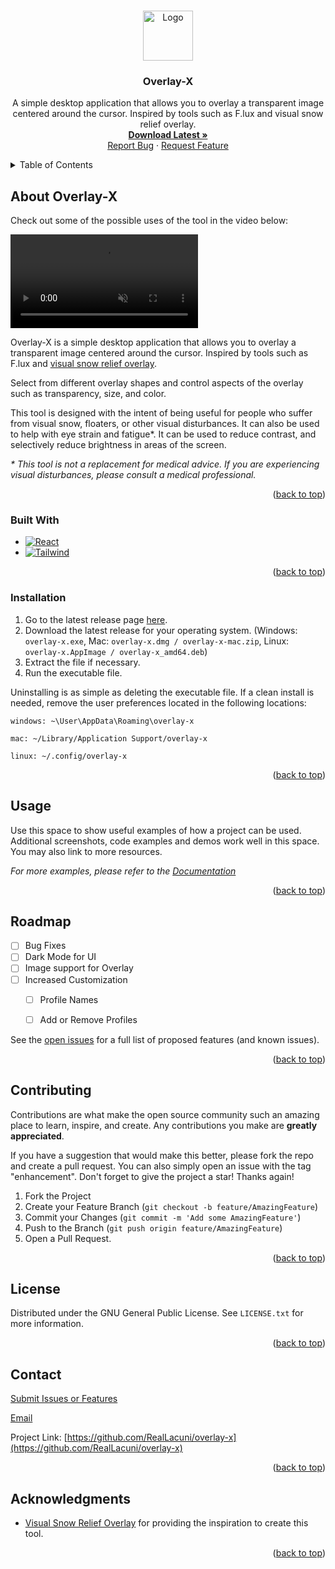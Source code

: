 <a name="readme-top"></a>
<!-- PROJECT LOGO -->
<br />
<div align="center">
  <a href="https://github.com/othneildrew/Best-README-Template">
    <img src="images/logo.png" alt="Logo" width="80" height="80">
  </a>

  <h3 align="center">Overlay-X</h3>




  <p align="center">
    A simple desktop application that allows you to overlay a transparent image centered around the cursor. Inspired by tools such as F.lux and visual snow relief overlay.
    <br />
    <a href="https://github.com/RealLacuni/overlay-x/releases/latest"><strong>Download Latest »</strong></a>
    <br />
    <a href="https://github.com/RealLacuni/overlay-x/issues">Report Bug</a>
    ·
    <a href="https://github.com/RealLacuni/overlay-x/issues">Request Feature</a>
  </p>
</div>


<!-- TABLE OF CONTENTS -->
<details>
  <summary>Table of Contents</summary>
  <ol>
    <li>
      <a href="#about-the-project">About The Project</a>
      <ul>
        <li><a href="#built-with">Built With</a></li>
      </ul>
    </li>
    <li>
      <a href="#getting-started">Getting Started</a>
      <ul>
        <li><a href="#prerequisites">Prerequisites</a></li>
        <li><a href="#installation">Installation</a></li>
      </ul>
    </li>
    <li><a href="#usage">Usage</a></li>
    <li><a href="#roadmap">Roadmap</a></li>
    <li><a href="#contributing">Contributing</a></li>
    <li><a href="#license">License</a></li>
    <li><a href="#contact">Contact</a></li>
    <li><a href="#acknowledgments">Acknowledgments</a></li>
  </ol>
</details>


<!-- ABOUT THE PROJECT -->
## About Overlay-X

Check out some of the possible uses of the tool in the video below:

<video autoplay loop muted src="https://github.com/RealLacuni/overlay-x/assets/71047915/c3a9d40d-341c-48d9-b588-e6b24112a2d6">
</video>

Overlay-X is a simple desktop application that allows you to overlay a transparent image centered around the cursor. Inspired by tools such as F.lux and [visual snow relief overlay](https://github.com/belvederef/visual-snow-relief-overlay).

Select from different overlay shapes and control aspects of the overlay such as transparency, size, and color.

This tool is designed with the intent of being useful for people who suffer from visual snow, floaters, or other visual disturbances. It can also be used to help with eye strain and fatigue*.
It can be used to reduce contrast, and selectively reduce brightness in areas of the screen.

*\* This tool is not a replacement for medical advice. If you are experiencing visual disturbances, please consult a medical professional.*
<p align="right">(<a href="#readme-top">back to top</a>)</p>



### Built With

* [![React][React.js]][React-url]
* [![Tailwind][Tailwind.css]][Tailwind-url]

<p align="right">(<a href="#readme-top">back to top</a>)</p>

### Installation

1. Go to the latest release page [here](https://github.com/RealLacuni/overlay-x/releases/latest).
2. Download the latest release for your operating system.
    (Windows: `overlay-x.exe`, Mac: `overlay-x.dmg / overlay-x-mac.zip`, Linux: `overlay-x.AppImage / overlay-x_amd64.deb`)
3. Extract the file if necessary.
4. Run the executable file.

Uninstalling is as simple as deleting the executable file. If a clean install is needed, remove the user preferences located in the following locations:

    windows: ~\User\AppData\Roaming\overlay-x

    mac: ~/Library/Application Support/overlay-x

    linux: ~/.config/overlay-x

<p align="right">(<a href="#readme-top">back to top</a>)</p>


<!-- USAGE EXAMPLES -->
## Usage

Use this space to show useful examples of how a project can be used. Additional screenshots, code examples and demos work well in this space. You may also link to more resources.

_For more examples, please refer to the [Documentation](https://example.com)_

<p align="right">(<a href="#readme-top">back to top</a>)</p>



<!-- ROADMAP -->
## Roadmap

- [ ] Bug Fixes
- [ ] Dark Mode for UI
- [ ] Image support for Overlay
- [ ] Increased Customization
    - [ ] Profile Names
    - [ ] Add or Remove Profiles


See the [open issues](https://github.com/github_username/repo_name/issues) for a full list of proposed features (and known issues).

<p align="right">(<a href="#readme-top">back to top</a>)</p>



<!-- CONTRIBUTING -->
## Contributing

Contributions are what make the open source community such an amazing place to learn, inspire, and create. Any contributions you make are **greatly appreciated**.

If you have a suggestion that would make this better, please fork the repo and create a pull request. You can also simply open an issue with the tag "enhancement".
Don't forget to give the project a star! Thanks again!

1. Fork the Project
2. Create your Feature Branch (`git checkout -b feature/AmazingFeature`)
3. Commit your Changes (`git commit -m 'Add some AmazingFeature'`)
4. Push to the Branch (`git push origin feature/AmazingFeature`)
5. Open a Pull Request.

<p align="right">(<a href="#readme-top">back to top</a>)</p>



<!-- LICENSE -->
## License

Distributed under the GNU General Public License. See `LICENSE.txt` for more information.

<p align="right">(<a href="#readme-top">back to top</a>)</p>



<!-- CONTACT -->
## Contact

[Submit Issues or Features](https://github.com/RealLacuni/overlay-x/issues)

[Email](mailto:renepazitnyeng@gmail.com)

Project Link: [https://github.com/RealLacuni/overlay-x](https://github.com/RealLacuni/overlay-x)

<p align="right">(<a href="#readme-top">back to top</a>)</p>



<!-- ACKNOWLEDGMENTS -->
## Acknowledgments

* [Visual Snow Relief Overlay](https://github.com/belvederef/visual-snow-relief-overlay) for providing the inspiration to create this tool.

<p align="right">(<a href="#readme-top">back to top</a>)</p>



<!-- MARKDOWN LINKS & IMAGES -->
<!-- https://www.markdownguide.org/basic-syntax/#reference-style-links -->
[contributors-shield]: https://img.shields.io/github/contributors/github_username/repo_name.svg?style=for-the-badge
[contributors-url]: https://github.com/github_username/repo_name/graphs/contributors
[forks-shield]: https://img.shields.io/github/forks/github_username/repo_name.svg?style=for-the-badge
[forks-url]: https://github.com/github_username/repo_name/network/members
[stars-shield]: https://img.shields.io/github/stars/github_username/repo_name.svg?style=for-the-badge
[stars-url]: https://github.com/github_username/repo_name/stargazers
[issues-shield]: https://img.shields.io/github/issues/github_username/repo_name.svg?style=for-the-badge
[issues-url]: https://github.com/github_username/repo_name/issues
[license-shield]: https://img.shields.io/github/license/github_username/repo_name.svg?style=for-the-badge
[license-url]: https://github.com/github_username/repo_name/blob/master/LICENSE.txt
[linkedin-shield]: https://img.shields.io/badge/-LinkedIn-black.svg?style=for-the-badge&logo=linkedin&colorB=555
[linkedin-url]: https://linkedin.com/in/linkedin_username
[product-screenshot]: images/screenshot.png
[React.js]: https://img.shields.io/badge/React-20232A?style=for-the-badge&logo=react&logoColor=61DAFB
[React-url]: https://reactjs.org/
[Tailwind.css]: https://img.shields.io/badge/Tailwind_CSS-38B2AC?style=for-the-badge&logo=tailwind-css&logoColor=white
[Tailwind-url]: https://tailwindcss.com/
